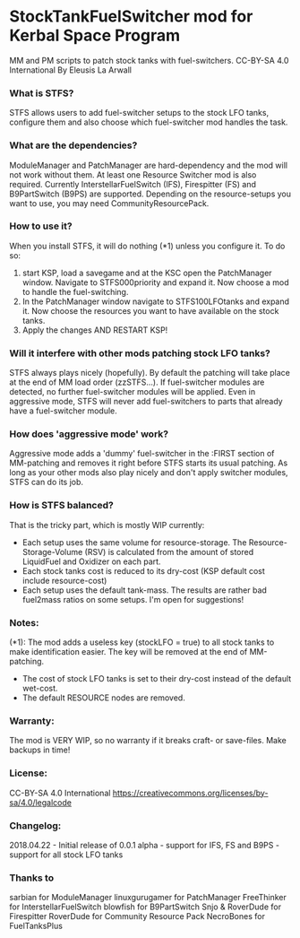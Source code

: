 # StockTankFuelSwitcher mod for Kerbal Space Program
MM and PM scripts to patch stock tanks with fuel-switchers.
CC-BY-SA 4.0 International 
By Eleusis La Arwall

### What is STFS?
STFS allows users to add fuel-switcher setups to the stock LFO tanks, configure them and also choose which fuel-switcher mod handles the task.

### What are the dependencies?
ModuleManager and PatchManager are hard-dependency and the mod will not work without them.
At least one Resource Switcher mod is also required. Currently InterstellarFuelSwitch (IFS), Firespitter (FS) and B9PartSwitch (B9PS) are supported.
Depending on the resource-setups you want to use, you may need CommunityResourcePack.

### How to use it?
When you install STFS, it will do nothing (*1) unless you configure it. To do so:
1. start KSP, load a savegame and at the KSC open the PatchManager window. Navigate to STFS000priority and expand it. Now choose a mod to handle the fuel-switching.
2. In the PatchManager window navigate to STFS100LFOtanks and expand it. Now choose the resources you want to have available on the stock tanks.
3. Apply the changes AND RESTART KSP!

### Will it interfere with other mods patching stock LFO tanks?
STFS always plays nicely (hopefully). By default the patching will take place at the end of MM load order (zzSTFS...). If fuel-switcher modules are detected, no further fuel-switcher modules will be applied. Even in aggressive mode, STFS will never add fuel-switchers to parts that already have a fuel-switcher module. 

### How does 'aggressive mode' work?
Aggressive mode adds a 'dummy' fuel-switcher in the :FIRST section of MM-patching and removes it right before STFS starts its usual patching. As long as your other mods also play nicely and don't apply switcher modules, STFS can do its job.

### How is STFS balanced?
That is the tricky part, which is mostly WIP currently:
 - Each setup uses the same volume for resource-storage. The Resource-Storage-Volume (RSV) is calculated from the amount of stored LiquidFuel and Oxidizer on each part.
 - Each stock tanks cost is reduced to its dry-cost (KSP default cost include resource-cost)
 - Each setup uses the default tank-mass. The results are rather bad fuel2mass ratios on some setups. I'm open for suggestions!

### Notes:
(*1): The mod adds a useless key (stockLFO = true) to all stock tanks to make identification easier. The key will be removed at the end of MM-patching.
 - The cost of stock LFO tanks is set to their dry-cost instead of the default wet-cost.
 - The default RESOURCE nodes are removed.

### Warranty:
The mod is VERY WIP, so no warranty if it breaks craft- or save-files. Make backups in time!

### License:
CC-BY-SA 4.0 International 
https://creativecommons.org/licenses/by-sa/4.0/legalcode

### Changelog:
2018.04.22 - Initial release of 0.0.1 alpha
	- support for IFS, FS and B9PS
	- support for all stock LFO tanks

### Thanks to
sarbian for ModuleManager
linuxgurugamer for PatchManager
FreeThinker for InterstellarFuelSwitch
blowfish for B9PartSwitch
Snjo & RoverDude for Firespitter
RoverDude for Community Resource Pack
NecroBones for FuelTanksPlus